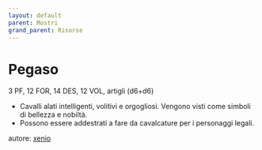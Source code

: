 ```yaml
---
layout: default
parent: Mostri
grand_parent: Risorse
---
```


# Pegaso
3 PF, 12 FOR, 14 DES, 12 VOL, artigli (d6+d6)
- Cavalli alati intelligenti, volitivi e orgogliosi. Vengono visti come simboli di bellezza e nobiltà.
- Possono essere addestrati a fare da cavalcature per i personaggi legali.

autore: [xenio](https://xenioinabottle.blogspot.com)
